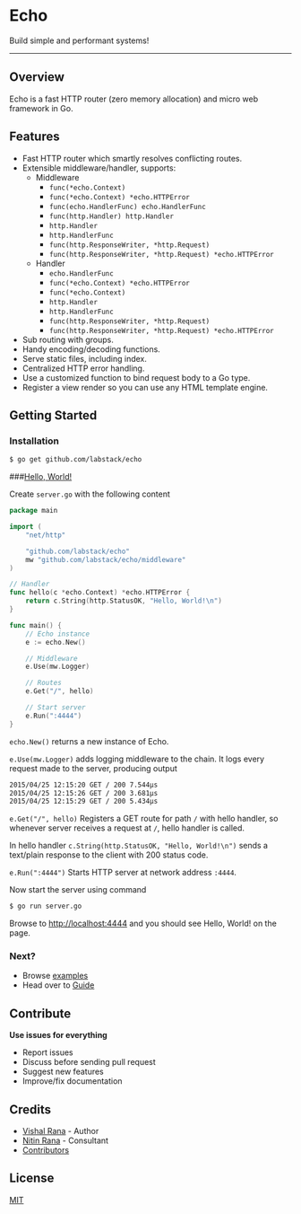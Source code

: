 # Echo

Build simple and performant systems!

---

## Overview

Echo is a fast HTTP router (zero memory allocation) and micro web framework in Go.

## Features

- Fast HTTP router which smartly resolves conflicting routes.
- Extensible middleware/handler, supports:
	- Middleware
		- `func(*echo.Context)`
		- `func(*echo.Context) *echo.HTTPError`
		- `func(echo.HandlerFunc) echo.HandlerFunc`
		- `func(http.Handler) http.Handler`
		- `http.Handler`
		- `http.HandlerFunc`
		- `func(http.ResponseWriter, *http.Request)`
		- `func(http.ResponseWriter, *http.Request) *echo.HTTPError`
	- Handler
		- `echo.HandlerFunc`
		- `func(*echo.Context) *echo.HTTPError`
		- `func(*echo.Context)`
		- `http.Handler`
		- `http.HandlerFunc`
		- `func(http.ResponseWriter, *http.Request)`
		- `func(http.ResponseWriter, *http.Request) *echo.HTTPError`
- Sub routing with groups.
- Handy encoding/decoding functions.
- Serve static files, including index.
- Centralized HTTP error handling.
- Use a customized function to bind request body to a Go type.
- Register a view render so you can use any HTML template engine.

## Getting Started

### Installation

```sh
$ go get github.com/labstack/echo
```

###[Hello, World!](https://github.com/labstack/echo/tree/master/examples/hello)

Create `server.go` with the following content

```go
package main

import (
	"net/http"

	"github.com/labstack/echo"
	mw "github.com/labstack/echo/middleware"
)

// Handler
func hello(c *echo.Context) *echo.HTTPError {
	return c.String(http.StatusOK, "Hello, World!\n")
}

func main() {
	// Echo instance
	e := echo.New()

	// Middleware
	e.Use(mw.Logger)

	// Routes
	e.Get("/", hello)

	// Start server
	e.Run(":4444")
}
```

`echo.New()` returns a new instance of Echo.

`e.Use(mw.Logger)` adds logging middleware to the chain. It logs every request
made to the server, producing output

```sh
2015/04/25 12:15:20 GET / 200 7.544µs
2015/04/25 12:15:26 GET / 200 3.681µs
2015/04/25 12:15:29 GET / 200 5.434µs
```

`e.Get("/", hello)` Registers a GET route for path `/` with hello handler, so
whenever server receives a request at `/`, hello handler is called.

In hello handler `c.String(http.StatusOK, "Hello, World!\n")` sends a text/plain
response to the client with 200 status code.

`e.Run(":4444")` Starts HTTP server at network address `:4444`.

Now start the server using command

```sh
$ go run server.go
```

Browse to [http://localhost:4444](http://localhost:4444) and you should see
Hello, World! on the page.

### Next?
- Browse [examples](https://github.com/labstack/echo/tree/master/examples)
- Head over to [Guide](guide.md)

## Contribute

**Use issues for everything**

- Report issues
- Discuss before sending pull request
- Suggest new features
- Improve/fix documentation

## Credits
- [Vishal Rana](https://github.com/vishr) - Author
- [Nitin Rana](https://github.com/nr17) - Consultant
- [Contributors](https://github.com/labstack/echo/graphs/contributors)

## License

[MIT](https://github.com/labstack/echo/blob/master/LICENSE)
